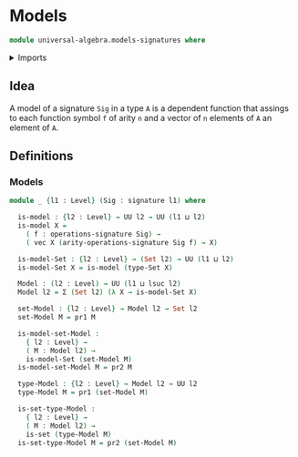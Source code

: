 # Models

```agda
module universal-algebra.models-signatures where
```

<details><summary>Imports</summary>

```agda
open import foundation.dependent-pair-types
open import foundation.sets
open import foundation.universe-levels

open import linear-algebra.vectors

open import universal-algebra.signatures
```

</details>

## Idea

A model of a signature `Sig` in a type `A` is a dependent function that assings
to each function symbol `f` of arity `n` and a vector of `n` elements of `A` an
element of `A`.

## Definitions

### Models

```agda
module _ {l1 : Level} (Sig : signature l1) where

  is-model : {l2 : Level} → UU l2 → UU (l1 ⊔ l2)
  is-model X =
    ( f : operations-signature Sig) →
    ( vec X (arity-operations-signature Sig f) → X)

  is-model-Set : {l2 : Level} → (Set l2) → UU (l1 ⊔ l2)
  is-model-Set X = is-model (type-Set X)

  Model : (l2 : Level) → UU (l1 ⊔ lsuc l2)
  Model l2 = Σ (Set l2) (λ X → is-model-Set X)

  set-Model : {l2 : Level} → Model l2 → Set l2
  set-Model M = pr1 M

  is-model-set-Model :
    { l2 : Level} →
    ( M : Model l2) →
    is-model-Set (set-Model M)
  is-model-set-Model M = pr2 M

  type-Model : {l2 : Level} → Model l2 → UU l2
  type-Model M = pr1 (set-Model M)

  is-set-type-Model :
    { l2 : Level} →
    ( M : Model l2) →
    is-set (type-Model M)
  is-set-type-Model M = pr2 (set-Model M)
```
